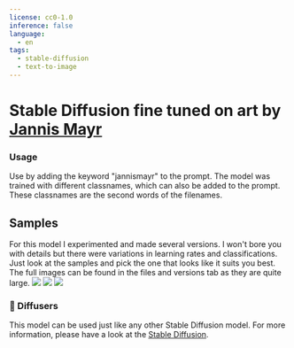 ```yaml
---
license: cc0-1.0
inference: false
language:
  - en
tags:
  - stable-diffusion
  - text-to-image
---
```


# Stable Diffusion fine tuned on art by [Jannis Mayr](https://www.artstation.com/joblyn)

### Usage
Use by adding the keyword "jannismayr" to the prompt. The model was trained with different classnames, which can also be added to the prompt. These classnames are the second words of the filenames.

## Samples
For this model I experimented and made several versions. I won't bore you with details but there were variations in learning rates and classifications. Just look at the samples and pick the one that looks like it suits you best.
The full images can be found in the files and versions tab as they are quite large.
<img src="https://huggingface.co/Froddan/jannismayr/resolve/main/xy_grid-0000-1454625692-.jpg"/>
<img src="https://huggingface.co/Froddan/jannismayr/resolve/main/xy_grid-0001-3762916514-.jpg"/>
<img src="https://huggingface.co/Froddan/jannismayr/resolve/main/xy_grid-0002-590770723-.jpg"/>

### 🧨 Diffusers

This model can be used just like any other Stable Diffusion model. For more information,
please have a look at the [Stable Diffusion](https://huggingface.co/docs/diffusers/api/pipelines/stable_diffusion).
